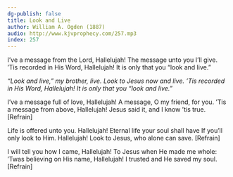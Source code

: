 ```yaml
---
dg-publish: false
title: Look and Live
author: William A. Ogden (1887)
audio: http://www.kjvprophecy.com/257.mp3
index: 257
---
```


I’ve a message from the Lord, Hallelujah!
The message unto you I’ll give.
’Tis recorded in His Word, Hallelujah!
It is only that you “look and live.”

*“Look and live,” my brother, live.
Look to Jesus now and live.
’Tis recorded in His Word, Hallelujah!
It is only that you “look and live.”*

I’ve a message full of love, Hallelujah!
A message, O my friend, for you.
’Tis a message from above, Hallelujah!
Jesus said it, and I know ’tis true. [Refrain]

Life is offered unto you. Hallelujah!
Eternal life your soul shall have
If you’ll only look to Him. Hallelujah!
Look to Jesus, who alone can save. [Refrain]

I will tell you how I came, Hallelujah!
To Jesus when He made me whole:
’Twas believing on His name, Hallelujah!
I trusted and He saved my soul. [Refrain]